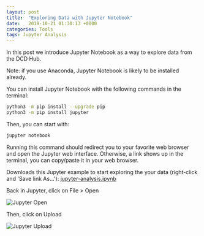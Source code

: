 ```yaml
---
layout: post
title:  "Exploring Data with Jupyter Notebook"
date:   2019-10-21 01:30:13 +0000
categories: Tools
tags: Jupyter Analysis
---
```


In this post we introduce Jupyter Notebook as a way to explore data from the DCD Hub.

Note: if you use Anaconda, Jupyter Notebook is likely to be installed already.

You can install Jupyter Notebook with the following commands in the terminal:

```bash
python3 -m pip install --upgrade pip
python3 -m pip install jupyter
```

Then, you can start with:

```bash
jupyter notebook
```

Running this command should redirect you to your favorite web browser and open
the Jupyter web interface. Otherwise, a link shows up in the terminal, you can
copy/paste it in your web browser.

Downloads this Jupyter example to start exploring the your data (right-click and 'Save link As...'):
[jupyter-analysis.ipynb](https://github.com/datacentricdesign/docs/raw/master/examples/process/jupyter-dcdhub.ipynb)

Back in Jupyter, click on File > Open

![Jupyter Open](/docs/assets/res/jupyter-open.png)

Then, click on Upload

![Jupyter Upload](/docs/assets/res/jupyter-upload.png)

